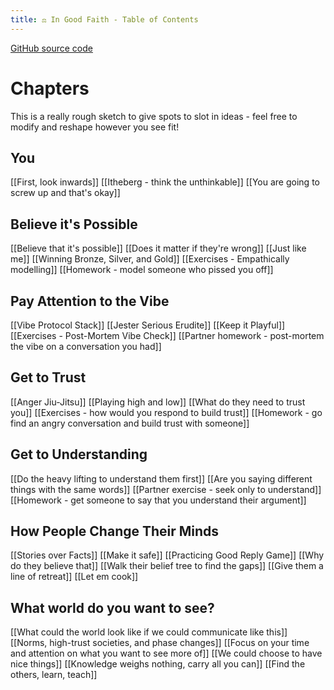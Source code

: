 ```yaml
---
title: ⚖️ In Good Faith - Table of Contents
---
```


[GitHub source code](https://github.com/DefenderOfBasic/in-good-faith-handbook)

# Chapters
This is a really rough sketch to give spots to slot in ideas - feel free to modify and reshape however you see fit!
## You
[[First, look inwards]]
[[Itheberg - think the unthinkable]]
[[You are going to screw up and that's okay]]
## Believe it's Possible
[[Believe that it's possible]]
[[Does it matter if they're wrong]]
[[Just like me]]
[[Winning Bronze, Silver, and Gold]]
[[Exercises - Empathically modelling]]
[[Homework - model someone who pissed you off]]
## Pay Attention to the Vibe
[[Vibe Protocol Stack]]
[[Jester Serious Erudite]]
[[Keep it Playful]]
[[Exercises - Post-Mortem Vibe Check]]
[[Partner homework - post-mortem the vibe on a conversation you had]]

## Get to Trust
[[Anger Jiu-Jitsu]]
[[Playing high and low]]
[[What do they need to trust you]]
[[Exercises - how would you respond to build trust]]
[[Homework - go find an angry conversation and build trust with someone]]

## Get to Understanding
[[Do the heavy lifting to understand them first]]
[[Are you saying different things with the same words]]
[[Partner exercise - seek only to understand]]
[[Homework - get someone to say that you understand their argument]]
## How People Change Their Minds
[[Stories over Facts]]
[[Make it safe]]
[[Practicing Good Reply Game]]
[[Why do they believe that]]
[[Walk their belief tree to find the gaps]]
[[Give them a line of retreat]]
[[Let em cook]]

## What world do you want to see?
[[What could the world look like if we could communicate like this]]
[[Norms, high-trust societies, and phase changes]]
[[Focus on your time and attention on what you want to see more of]]
[[We could choose to have nice things]]
[[Knowledge weighs nothing, carry all you can]]
[[Find the others, learn, teach]]



